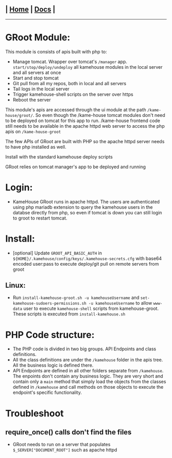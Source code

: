 | [Home](/README.md) | [Docs](/docs/README.md) |
---------------------------------------------------------------

*********************

# GRoot Module:

This module is consists of apis built with php to:

* Manage tomcat. Wrapper over tomcat's `/manager` app. `start/stop/deploy/undeploy` all kamehouse modules in the local server and all servers at once
* Start and stop tomcat
* Git pull from all my repos, both in local and all servers
* Tail logs in the local server
* Trigger kamehouse-shell scripts on the server over https
* Reboot the server

This module's apis are accessed through the ui module at the path `/kame-house/groot/`. So even though the /kame-house tomcat modules don't need to be deployed on tomcat for this app to run. /kame-house frontend code still needs to be available in the apache httpd web server to access the php apis on `/kame-house-groot`

The few APIs of GRoot are built with PHP so the apache httpd server needs to have php installed as well.

Install with the standard kamehouse deploy scripts

GRoot relies on tomcat manager's app to be deployed and running

# Login:

- KameHouse GRoot runs in apache httpd. The users are authenticated using php mariadb extension to query the kamehouse users in the databse directly from php, so even if tomcat is down you can still login to groot to restart tomcat.

# Install:

- [optional] Update `GROOT_API_BASIC_AUTH` in `${HOME}/.kamehouse/config/keys/.kamehouse-secrets.cfg` with base64 encoded user:pass to execute deploy/git pull on remote servers from groot

## Linux:

- Run `install-kamehouse-groot.sh -u kamehouseUsername` and `set-kamehouse-sudoers-permissions.sh -u kamehouseUsername` to allow `www-data` user to execute `kamehouse-shell` scripts from kamehouse-groot. These scripts is executed from `install-kamehouse.sh`

# PHP Code structure:

- The PHP code is divided in two big groups. API Endpoints and class definitions. 
- All the class definitions are under the `/kamehouse` folder in the apis tree. All the business logic is defined there.
- API Endpoints are defined in all other folders separate from `/kamehouse`. The enpoints don't contain any business logic. They are very short and contain only a `main` method that simply load the objects from the classes defined in `/kamehouse` and call methods on those objects to execute the endpoint's specific functionality.

# Troubleshoot

## require_once() calls don't find the files

- GRoot needs to run on a server that populates `$_SERVER["DOCUMENT_ROOT"]` such as apache httpd
